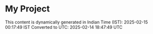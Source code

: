 # My Project

This content is dynamically generated in Indian Time (IST): 2025-02-15 00:17:49 IST
Converted to UTC: 2025-02-14 18:47:49 UTC
